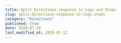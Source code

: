 ```yaml
---
title: Split Directions response in Legs and Steps
slug: split-directions-response-in-legs-steps
category: "Directions"
published: true
date: 2019-07-10
last_modified_at: 2019-07-12
---
```

